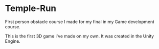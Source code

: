 # Temple-Run

First person obstacle course I made for my final in my Game development course.

This is the first 3D game i've made on my own. It was created in the Unity Engine.
